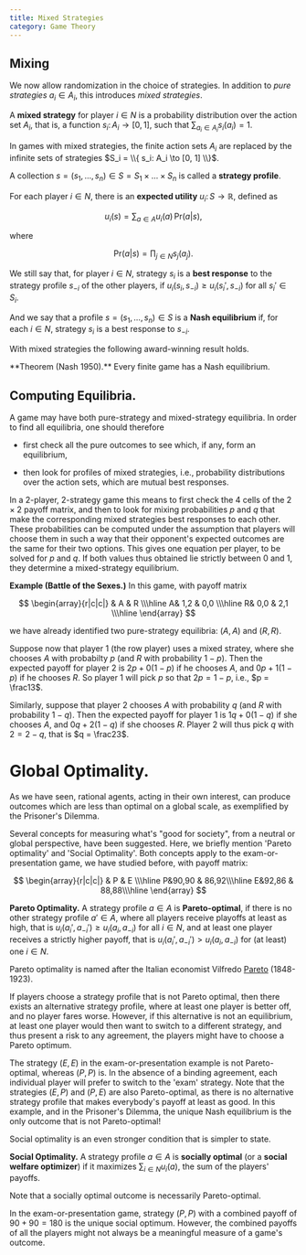 ```yaml
---
title: Mixed Strategies
category: Game Theory
---
```


## Mixing

We now allow randomization in the choice of strategies.
In addition to _pure strategies_ $a_i \in A_i$,  this introduces
_mixed strategies_.

A **mixed strategy** for player $i \in N$ is a
probability distribution over the action set $A_i$, that is, a function $s_i \colon A_i \to [0, 1]$, such 
that $\sum_{a_i \in A_i} s_i(a_i) = 1$.

In games with mixed strategies, the finite action sets $A_i$ are
replaced by the infinite sets of strategies $S_i = \\{ s_i: A_i \to [0,
1] \\}$.

A collection $s = (s_1, \dots, s_n) \in S = S_1 \times \dots \times S_n$
is called a **strategy profile**.

For each player $i \in N$,  there is an **expected utility** $u_i \colon S \to \mathbb{R}$, defined as

$$
u_i(s) = \sum_{a \in A} u_i(a)\, \mathrm{Pr}(a | s),
$$

where

$$
\mathrm{Pr}(a | s) = \prod_{j \in N} s_j(a_j).
$$

We still say that, for player $i \in N$, strategy $s_i$ is a **best response** to the strategy profile $s_{-i}$ of the other players, if
$u_i(s_i, s_{-i}) \geq u_i(s_i', s_{-i})$ for all $s_i' \in S_i$.

And we say that a profile $s = (s_1, \dots, s_n) \in S$ is a **Nash
equilibrium** if, for each $i \in N$, strategy $s_i$ is a best
response to $s_{-i}$.

With mixed strategies the following award-winning result holds.

<div class="note" markdown="1">
**Theorem (Nash 1950).**   Every finite game has a Nash equilibrium.
</div>

## Computing Equilibria.

A game may have both pure-strategy and mixed-strategy equilibria.
In order to find all equilibria, one should therefore

* first check all the pure outcomes to see which, if any, form an equilibrium,

* then look for profiles of mixed strategies, i.e., probability
distributions over the action sets, which are mutual best responses.

In a $2$-player, $2$-strategy game this means to first check the $4$
cells of the $2 \times 2$ payoff matrix, and then to look for mixing
probabilities $p$ and $q$ that make the corresponding mixed strategies
best responses to each other.  These probabilities can be computed under
the assumption that players will choose them in such a way
that their opponent's expected outcomes are the same for their two options.
This gives one equation per player, to be solved for $p$ and $q$.
If both values thus obtained lie strictly between $0$ and $1$, 
they determine a mixed-strategy equilibrium.

**Example (Battle of the Sexes.)**  In this game, with payoff matrix

$$
\begin{array}{r|c|c|}
& A & R \\\hline
A& 1,2 & 0,0 \\\hline
R& 0,0 & 2,1 \\\hline
\end{array}
$$

we have already identified two pure-strategy equilibria: $(A, A)$ and $(R, R)$.

Suppose now that player 1 (the row player) uses a mixed stratey, where she chooses $A$ with probabilty $p$ (and $R$ with probability $1-p$).
Then the expected payoff for player 2 is 
$2p + 0(1-p)$ if he chooses $A$, and $0p + 1(1-p)$ if he chooses $R$.
So player 1 will pick $p$ so that $2p = 1 - p$, i.e., $p = \frac13$.

Similarly, suppose that player 2 chooses $A$ with probability $q$ (and $R$ with probability $1-q$).  Then the expected payoff for player 1 is
$1q + 0(1-q)$ if she chooses $A$, and $0q + 2(1-q)$ if she chooses
$R$.  Player 2 will thus pick $q$ with $2 = 2 - q$, that is $q = \frac23$.

# Global Optimality.

As we have seen, rational agents, acting in their own interest,
can produce outcomes which are less than optimal on a global scale,
as exemplified by the Prisoner's Dilemma.

Several concepts for measuring what's "good for society", from a
neutral or global perspective, have been suggested.  Here, we briefly
mention 'Pareto optimality' and 'Social Optimality'.  Both concepts
apply to the exam-or-presentation game, we have studied before, with
payoff matrix:

$$
\begin{array}{r|c|c|}
& P & E \\\hline
P&90,90 & 86,92\\\hline
E&92,86 & 88,88\\\hline
\end{array}
$$


**Pareto Optimality.** A strategy profile $a \in A$ is
**Pareto-optimal**, if there is no other strategy profile $a' \in A$,
where all players receive playoffs at least as high, that is $u_i(a_i', a_{-i}') \geq u_i(a_i, a_{-i})$ for all $i \in N$, and at least one player receives a
strictly higher payoff,
that is $u_i(a_i', a_{-i}') > u_i(a_i, a_{-i})$ for (at least) one $i \in N$.


Pareto optimality is named after the Italian economist Vilfredo
[Pareto] (1848-1923). 

If players choose a strategy profile that is not Pareto
optimal, then there exists an alternative strategy profile, where at
least one player is better off, and no player fares worse.
However, if this alternative is not an equilibrium, at least one
player would then want to switch to a different strategy, and thus
present a risk to any agreement, the players might have to choose
a Pareto optimum.

The strategy $(E, E)$ in the exam-or-presentation example is not
Pareto-optimal, whereas $(P, P)$ is.
In the absence of a binding agreement, each individual player will
prefer to switch to the 'exam' strategy.  Note that the strategies
$(E, P)$ and $(P, E)$ are also Pareto-optimal,
as there is no alternative strategy profile that makes everybody's
payoff at least as good.  In this example, and in the Prisoner's Dilemma,
the unique Nash equilibrium is the only outcome that is not Pareto-optimal!

Social optimality is an even stronger condition that is simpler to state.

**Social Optimality.** A strategy profile $a \in A$
is **socially optimal** (or a **social welfare optimizer**)
if it maximizes $\sum_{i \in N} u_i(a)$, the sum of the players' payoffs.

Note that a socially optimal outcome is necessarily Pareto-optimal.

In the exam-or-presentation game, strategy $(P, P)$ with
a combined payoff of $90 + 90 = 180$ is the unique social optimum.
However, the combined payoffs of all the players might not always
be a meaningful measure of a game's outcome.

[pareto]: https://en.wikipedia.org/wiki/Vilfredo_Pareto
